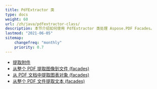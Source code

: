 ```yaml
---
title: PdfExtractor 类
type: docs
weight: 60
url: /zh/java/pdfextractor-class/
description: 本节介绍如何使用 PdfExtractor 类处理 Aspose.PDF Facades。
lastmod: "2021-06-05"
sitemap:
    changefreq: "monthly"
    priority: 0.7
---
```


- [提取附件](/pdf/zh/java/extract-attachments/)
- [从整个 PDF 提取图像到文件 (facades)](/pdf/zh/java/extract-images/)
- [从 PDF 文档中提取图表对象 (facades)](/pdf/zh/java/extract-chart-objects/)
- [从整个 PDF 文件提取文本 (facades)](/pdf/zh/java/extract-text/)
